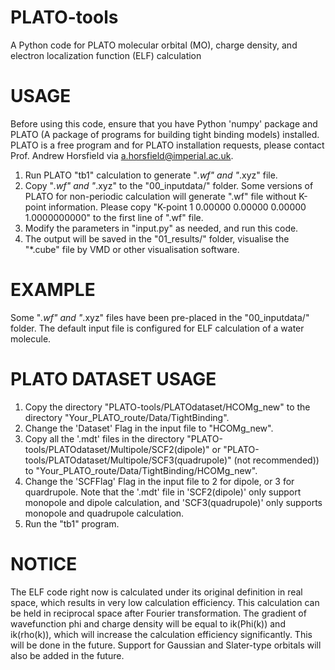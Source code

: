 # PLATO-tools
A Python code for PLATO molecular orbital (MO), charge density, and electron localization function (ELF) calculation
# USAGE
Before using this code, ensure that you have Python 'numpy' package and PLATO (A package of programs for building tight binding models) installed. PLATO is a free program and for PLATO installation requests, please contact Prof. Andrew Horsfield via a.horsfield@imperial.ac.uk.
 1. Run PLATO "tb1" calculation to generate "*.wf" and "*.xyz" file.
 2. Copy "*.wf" and "*.xyz" to the "00_inputdata/" folder. Some versions of PLATO for non-periodic calculation will generate ".wf" file without K-point information. Please copy "K-point 1   0.00000   0.00000   0.00000 1.0000000000" to the first line of ".wf" file.
 3. Modify the parameters in "input.py" as needed, and run this code.
 4. The output will be saved in the "01_results/" folder, visualise the "*.cube" file by VMD or other visualisation software.
# EXAMPLE
Some "*.wf" and "*.xyz" files have been pre-placed in the "00_inputdata/" folder. The default input file is configured for ELF calculation of a water molecule.
# PLATO DATASET USAGE
 1. Copy the directory "PLATO-tools/PLATOdataset/HCOMg_new" to the directory "Your_PLATO_route/Data/TightBinding".
 2. Change the 'Dataset' Flag in the input file to "HCOMg_new".
 3. Copy all the '.mdt' files in the directory "PLATO-tools/PLATOdataset/Multipole/SCF2(dipole)" or "PLATO-tools/PLATOdataset/Multipole/SCF3(quadrupole)" (not recommended)) to "Your_PLATO_route/Data/TightBinding/HCOMg_new".
 4. Change the 'SCFFlag' Flag in the input file to 2 for dipole, or 3 for quardrupole. Note that the '.mdt' file in 'SCF2(dipole)' only support monopole and dipole calculation, and 'SCF3(quadrupole)' only supports monopole and quadrupole calculation.
 5. Run the "tb1" program.
# NOTICE
The ELF code right now is calculated under its original definition in real space, which results in very low calculation efficiency. This calculation can be held in reciprocal space after Fourier transformation. The gradient of wavefunction phi and charge density will be equal to ik(Phi(k)) and ik(rho(k)), which will increase the calculation efficiency significantly. This will be done in the future.
Support for Gaussian and Slater-type orbitals will also be added in the future.

